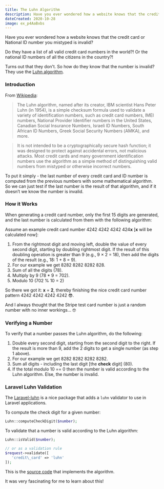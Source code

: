 ```yaml
---
title: The Luhn Algorithm
description: Have you ever wondered how a website knows that the credit card or National ID number you mistyped is invalid? Have you ever wondered how a website knows that the credit card or National ID number you mistyped is invalid?
dateCreated: 2020-10-28
image: ex_p4AaBxbs
---
```


Have you ever wondered how a website knows that the credit card or National ID number you mistyped is invalid?

Do they have a list of all valid credit card numbers in the world?! Or the national ID numbers of all the citizens in the country?!

Turns out that they don't. So how do they know that the number is invalid? They use the [Luhn algorithm](https://en.wikipedia.org/wiki/Luhn_algorithm).



### Introduction

From [Wikipedia](https://en.wikipedia.org/wiki/Luhn_algorithm):

> The Luhn algorithm, named after its creator, IBM scientist Hans Peter Luhn (in 1954), is a simple checksum formula used to validate a variety of identification numbers, such as credit card numbers, IMEI numbers, National Provider Identifier numbers in the United States, Canadian Social Insurance Numbers, Israeli ID Numbers, South African ID Numbers, Greek Social Security Numbers (ΑΜΚΑ), and more.

> It is not intended to be a cryptographically secure hash function; it was designed to protect against accidental errors, not malicious attacks. Most credit cards and many government identification numbers use the algorithm as a simple method of distinguishing valid numbers from mistyped or otherwise incorrect numbers.

To put it simply - the last number of every credit card and ID number is computed from the previous numbers with some mathematical algorithm. So we can just test if the last number is the result of that algorithm, and if it doesn’t we know the number is invalid.


### How it Works

When generating a credit card number, only the first 15 digits are generated, and the last number is calculated from them with the following algorithm:

Assume an example credit card number 4242 4242 4242 424**x** [**x** will be calculated now]:

1.  From the rightmost digit and moving left, double the value of every second digit, starting by doubling rightmost digit. If the result of this doubling operation is greater than 9 (e.g., 9 × 2 = 18), then add the digits of the result (e.g., 18: 1 + 8 = 9).
2.  For our example we get 8282 8282 8282 828.
3.  Sum of all the digits (78).
4.  Multiply by 9 (78 * 9 = 702).
5.  Modulo 10 (702 % 10 = 2)

So there we got it: **x** = **2**, thereby finishing the nice credit card number pattern 4242 4242 4242 4242 😎.

And I always thought that the Stripe test card number is just a random number with no inner workings... 🤓

### Verifying a Number

To verify that a number passes the Luhn algorithm, do the following:

1.  Double every second digit, starting from the second digit to the right. If the result is more than 9, add the 2 digits to get a single number (as step 1 above).
2.  For our example we get 8282 8282 8282 8282.
3.  Sum all digits - including the last digit [the **check** digit] (80).
4.  If the total modulo 10 == 0 then the number is valid according to the Luhn algorithm. Else, the number is invalid.

### Laravel Luhn Validation

The [Laravel-luhn](https://github.com/marvinlabs/laravel-luhn) is a nice package that adds a `luhn` validator to use in Laravel applications.

To compute the check digit for a given number:

```php
Luhn::computeCheckDigit($number);
```

To validate that a number is valid according to the Luhn algorithm:

```php
Luhn::isValid($number);

// or as a validation rule
$request->validate([
   'credit\_card' => 'luhn'
]);
```

This is the [source code](https://github.com/marvinlabs/laravel-luhn/blob/master/src/Luhn/Algorithm/LuhnAlgorithm.php) that implements the algorithm.

It was very fascinating for me to learn about this!

